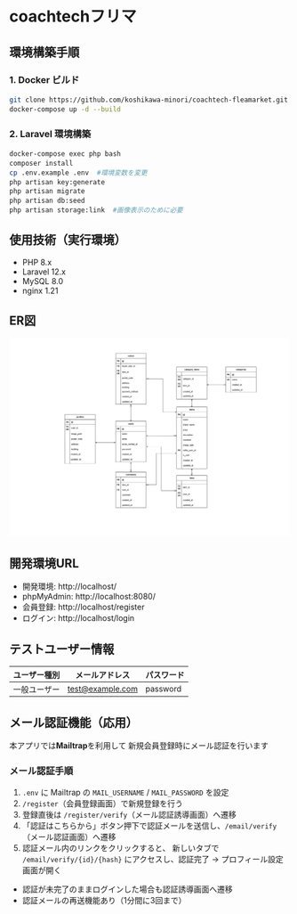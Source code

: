 
# coachtechフリマ

## 環境構築手順

### 1. Docker ビルド
```bash
git clone https://github.com/koshikawa-minori/coachtech-fleamarket.git
docker-compose up -d --build
```

### 2. Laravel 環境構築
```bash
docker-compose exec php bash
composer install
cp .env.example .env  #環境変数を変更
php artisan key:generate
php artisan migrate
php artisan db:seed
php artisan storage:link  #画像表示のために必要
```

## 使用技術（実行環境）
- PHP 8.x
- Laravel 12.x
- MySQL 8.0
- nginx 1.21

## ER図
![ER図](docs/coachtech-fleamarket-ER.png)

## 開発環境URL
- 開発環境: http://localhost/
- phpMyAdmin: http://localhost:8080/
- 会員登録: http://localhost/register
- ログイン: http://localhost/login

## テストユーザー情報

| ユーザー種別 | メールアドレス | パスワード |
|---------------|----------------|-------------|
| 一般ユーザー | test@example.com | password |

## メール認証機能（応用）

本アプリでは**Mailtrap**を利用して
新規会員登録時にメール認証を行います

### メール認証手順

1. `.env` に Mailtrap の `MAIL_USERNAME` / `MAIL_PASSWORD` を設定
2. `/register`（会員登録画面）で新規登録を行う
3. 登録直後は `/register/verify`（メール認証誘導画面）へ遷移
4. 「認証はこちらから」ボタン押下で認証メールを送信し、`/email/verify`（メール認証画面）へ遷移
5. 認証メール内のリンクをクリックすると、
   新しいタブで `/email/verify/{id}/{hash}` にアクセスし、認証完了 → プロフィール設定画面が開く

- 認証が未完了のままログインした場合も認証誘導画面へ遷移
- 認証メールの再送機能あり（1分間に3回まで）

